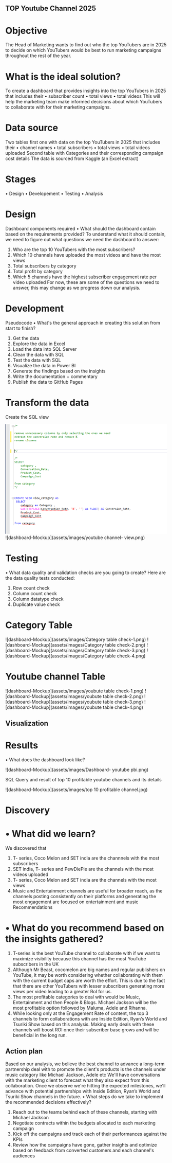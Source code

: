 ## TOP Youtube Channel 2025

# Objective
The Head of Marketing wants to find out who the top YouTubers are in 2025 to decide on which YouTubers would be best to run marketing campaigns throughout the rest of the year.
# 	What is the ideal solution?
To create a dashboard that provides insights into the top YouTubers in 2025 that includes their
•	subscriber count
•	total views
•	total videos
This will help the marketing team make informed decisions about which YouTubers to collaborate with for their marketing campaigns.
# Data source
 Two tables first one with data on the top YouTubers in 2025 that includes their
•	channel names
•	total subscribers
•	total views
•	total videos uploaded
Second table with Categories and their corresponding campaign cost details 
The data is sourced from Kaggle (an Excel extract)
# Stages
•	Design
•	Developement
•	Testing
•	Analysis
# Design
Dashboard components required
•	What should the dashboard contain based on the requirements provided?
To understand what it should contain, we need to figure out what questions we need the dashboard to answer:
1.	Who are the top 10 YouTubers with the most subscribers?
2.	Which 10 channels have uploaded the most videos and have the most views
3.	Total subscribers by category
4.	Total profit by category
5.	Which 5 channels have the highest subscriber engagement rate per video uploaded
For now, these are some of the questions we need to answer, this may change as we progress down our analysis.

# Development
Pseudocode
•	What's the general approach in creating this solution from start to finish?
1.	Get the data
2.	Explore the data in Excel
3.	Load the data into SQL Server
4.	Clean the data with SQL
5.	Test the data with SQL
6.	Visualize the data in Power BI
7.	Generate the findings based on the insights
8.	Write the documentation + commentary
9.	Publish the data to GitHub Pages
    
# Transform the data
 Create the SQL view

![dashboard-Mockup](assets/images/category-view.png)
![dashboard-Mockup](assets/images/youtube channel- view.png)

# Testing
•	What data quality and validation checks are you going to create?
Here are the data quality tests conducted:
1. Row count check
2. Column count check
3. Column datatype check
4. Duplicate value check

# Category Table
  
![dashboard-Mockup](assets/images/Category table check-1.png)
![dashboard-Mockup](assets/images/Category table check-2.png)
![dashboard-Mockup](assets/images/Category table check-3.png)
![dashboard-Mockup](assets/images/Category table check-4.png)


# Youtube channel Table

![dashboard-Mockup](assets/images/youbute table check-1.png)
![dashboard-Mockup](assets/images/youbute table check-2.png)
![dashboard-Mockup](assets/images/youbute table check-3.png)
![dashboard-Mockup](assets/images/youbute table check-4.png)


## Visualization
# Results
•	What does the dashboard look like?

![dashboard-Mockup](assets/images/Dashboard- youtube pbi.png)

SQL Query and result of top 10 profitable youtube channels and its details

![dashboard-Mockup](assets/images/top 10 profitable channel.jpg)

# Discovery
# •	What did we learn?
We discovered that
1.	T- series, Coco Melon and SET india are the channnels with the most subscribers 
2.	SET india, T- series and PewDiePie are the channels with the most videos uploaded
3.	T- series, Coco Melon and SET india are the channels with the most views
4.	Music and Entertainment channels are useful for broader reach, as the channels posting consistently on their platforms and generating the most engagement are focused on entertainment and music
Recommendations
# •	What do you recommend based on the insights gathered?
1.	T-series is the best YouTube channel to collaborate with if we want to maximize visibility because this channel has the most YouTube subscribers in the UK
2.	Although Mr Beast, cocomelon are big names and regular publishers on YouTube, it may be worth considering whether collaborating with them with the current budget caps are worth the effort. This is due to the fact that there are other YouTubers with lesser subscribers generating more views per video leading to a greater RoI for us.
3.	The most profitable categories to deal with would be Music, Entertainment and then People & Blogs. Michael Jackson will be the most profitable option followed by Maluma, Adele and Rihanna.
4.	While looking only at the Engagement Rate of content, the top 3 channels to form collaborations with are Inside Edition, Ryan’s World and Tsuriki Show based on this analysis. Making early deals with these channels will boost ROI once their subscriber base grows and will be beneficial in the long run.


## Action plan

Based on our analysis, we believe the best channel to advance a long-term partnership deal with to promote the client's products is the channels under music category like Michael Jackson, Adele etc
We'll have conversations with the marketing client to forecast what they also expect from this collaboration. Once we observe we're hitting the expected milestones, we'll advance with potential partnerships with Inside Edition, Ryan’s World and Tsuriki Show channels in the future.
•	What steps do we take to implement the recommended decisions effectively?
1.	Reach out to the teams behind each of these channels, starting with Michael Jackson
2.	Negotiate contracts within the budgets allocated to each marketing campaign
3.	Kick off the campaigns and track each of their performances against the KPIs
4.	Review how the campaigns have gone, gather insights and optimize based on feedback from converted customers and each channel's audiences


